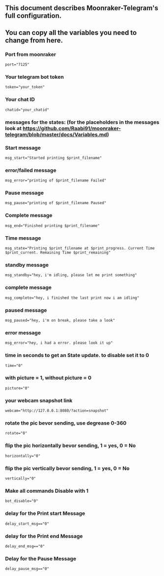 ## This document describes Moonraker-Telegram's full configuration.

## You can copy all the variables you need to change from here.

### Port from moonraker

```
port="7125"
```

### Your telegram bot token

```
token="your_token"
```

### Your chat ID

```
chatid="your_chatid"
```

### messages for the states: (for the placeholders in the messages look at https://github.com/Raabi91/moonraker-telegram/blob/master/docs/Variables.md)

### Start message

```
msg_start="Started printing $print_filename"
```

### error/failed message

```
msg_error="printing of $print_filename Failed"
```

### Pause message

```
msg_pause="printing of $print_filename Paused"
```

### Complete message

```
msg_end="Finished printing $print_filename"
```

### Time message

```
msg_state="Printing $print_filename at $print_progress. Current Time $print_current. Remaining Time $print_remaining"
```

### standby message

```
msg_standby="hey, i'm idling, please let me print something"
```

### complete message

```
msg_complete="hey, i finished the last print now i am idling"
```

### paused message

```
msg_paused="hey, i'm on break, please take a look"
```

### error message

```
msg_error="hey, i had a error. please look it up"
```

### time in seconds to get an State update. to disable set it to 0

```
time="0"
```

### with picture = 1, without picture = 0

```
picture="0"
```

### your webcam snapshot link

```
webcam="http://127.0.0.1:8080/?action=snapshot"
```

### rotate the pic bevor sending, use degrease 0-360

```
rotate="0"
```

### flip the pic horizontally bevor sending, 1 = yes, 0 = No

```
horizontally="0"
```

### flip the pic vertically bevor sending, 1 = yes, 0 = No

```
vertically="0"
```

### Make all commands Disable with 1

```
bot_disable="0"
```

### delay for the Print start Message

```
delay_start_msg=="0"
```

### delay for the Print end Message

```
delay_end_msg=="0"
```

### Delay for the Pause Message

```
delay_pause_msg=="0"
```
